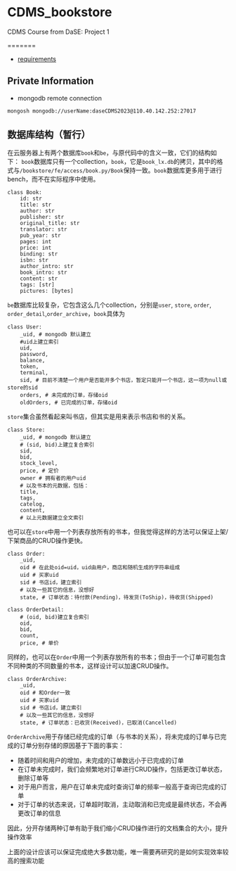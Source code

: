 # CDMS_bookstore
CDMS Course from DaSE: Project 1 

=======
- [requirements](https://github.com/Ghostlikei/CDMS_bookstore/blob/main/bookstore.md)

## Private Information

- mongodb remote connection

```sh
mongosh mongodb://userName:daseCDMS2023@110.40.142.252:27017
```


## 数据库结构（暂行）

在云服务器上有两个数据库`book`和`be`，与原代码中的含义一致，它们的结构如下：
`book`数据库只有一个collection，`book`，它是`book_lx.db`的拷贝，其中的格式与`/bookstore/fe/access/book.py/Book`保持一致。`book`数据库更多用于进行bench，而不在实际程序中使用。
```
class Book:
    id: str
    title: str
    author: str
    publisher: str
    original_title: str
    translator: str
    pub_year: str
    pages: int
    price: int
    binding: str
    isbn: str
    author_intro: str
    book_intro: str
    content: str
    tags: [str]
    pictures: [bytes]
```

`be`数据库比较复杂，它包含这么几个collection，分别是`user`, `store`, `order`, `order_detail`,`order_archive`，`book`具体为
```
class User:
    _uid, # mongodb 默认建立
    #uid上建立索引
    uid,
    password,
    balance,
    token,
    terminal,
    sid, # 目前不清楚一个用户是否能开多个书店，暂定只能开一个书店，这一项为null或store的sid
    orders, # 未完成的订单，存储oid
    oldOrders, # 已完成的订单，存储oid
```

`store`集合虽然看起来叫书店，但其实是用来表示书店和书的关系。
```
class Store:
    _uid, # mongodb 默认建立
    # (sid, bid)上建立复合索引
    sid,
    bid,
    stock_level,
    price, # 定价
    owner # 拥有者的用户uid
    # 以及书本的元数据，包括：
    title,
    tags,
    catelog,
    content,
    # 以上元数据建立全文索引
```
也可以在`store`中用一个列表存放所有的书本，但我觉得这样的方法可以保证上架/下架商品的CRUD操作更快。

```
class Order:
    _uid, 
    oid # 在此处oid=uid，uid由用户，商店和随机生成的字符串组成
    uid # 买家uid
    sid # 书店id，建立索引
    # 以及一些其它的信息，没想好
    state, # 订单状态：待付款(Pending)，待发货(ToShip)，待收货(Shipped)
```

```
class OrderDetail:
    # (oid, bid)建立复合索引
    oid,
    bid,
    count,
    price, # 单价
```

同样的，也可以在`Order`中用一个列表存放所有的书本；但由于一个订单可能包含不同种类的不同数量的书本，这样设计可以加速CRUD操作。

```
class OrderArchive:
    _uid, 
    oid # 和Order一致
    uid # 买家uid
    sid # 书店id，建立索引
    # 以及一些其它的信息，没想好
    state, # 订单状态：已收货(Received)，已取消(Cancelled)
```

`OrderArchive`用于存储已经完成的订单（与书本的关系），将未完成的订单与已完成的订单分别存储的原因基于下面的事实：
- 随着时间和用户的增加，未完成的订单数远小于已完成的订单
- 在订单未完成时，我们会频繁地对订单进行CRUD操作，包括更改订单状态，删除订单等
- 对于用户而言，用户在订单未完成时查询订单的频率一般高于查询已完成的订单
- 对于订单的状态来说，订单超时取消，主动取消和已完成是最终状态，不会再更改订单的信息

因此，分开存储两种订单有助于我们缩小CRUD操作进行的文档集合的大小，提升操作效率

上面的设计应该可以保证完成绝大多数功能，唯一需要再研究的是如何实现效率较高的搜索功能
